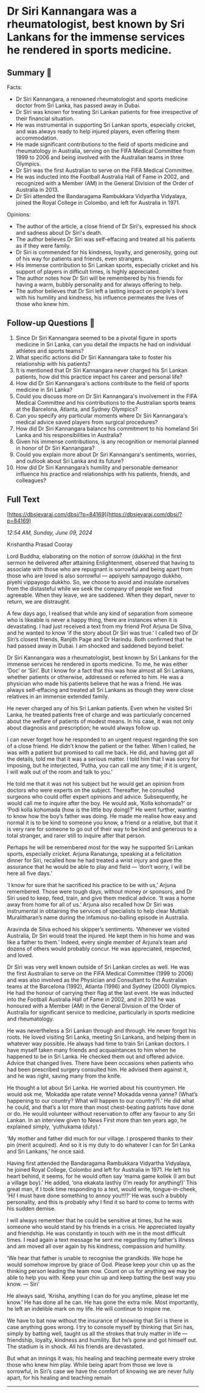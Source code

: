 # Dr Siri Kannangara was a rheumatologist, best known by Sri Lankans for the immense services he rendered in sports medicine.

## Summary 🤖

Facts:
- Dr Siri Kannangara, a renowned rheumatologist and sports medicine doctor from Sri Lanka, has passed away in Dubai.
- Dr Siri was known for treating Sri Lankan patients for free irrespective of their financial situation.
- He was instrumental in supporting Sri Lankan sports, especially cricket, and was always ready to help injured players, even offering them accommodation.
- He made significant contributions to the field of sports medicine and rheumatology in Australia, serving on the FIFA Medical Committee from 1999 to 2006 and being involved with the Australian teams in three Olympics.
- Dr Siri was the first Australian to serve on the FIFA Medical Committee.
- He was inducted into the Football Australia Hall of Fame in 2002, and recognized with a Member (AM) in the General Division of the Order of Australia in 2013.
- Dr Siri attended the Bandaragama Rambukkara Vidyartha Vidyalaya, joined the Royal College in Colombo, and left for Australia in 1971.

Opinions:
- The author of the article, a close friend of Dr Siri's, expressed his shock and sadness about Dr Siri's death.
- The author believes Dr Siri was self-effacing and treated all his patients as if they were family.
- Dr Siri is commended for his kindness, loyalty, and generosity, going out of his way for patients and friends, even strangers.
- His immense contribution to Sri Lankan sports, especially cricket and his support of players in difficult times, is highly appreciated.
- The author notes how Dr Siri will be remembered by his friends for having a warm, bubbly personality and for always offering to help.
- The author believes that Dr Siri left a lasting impact on people's lives with his humility and kindness, his influence permeates the lives of those who knew him.

## Follow-up Questions 🤖

1. Since Dr Siri Kannangara seemed to be a pivotal figure in sports medicine in Sri Lanka, can you detail the impacts he had on individual athletes and sports teams? 
2. What specific actions did Dr Siri Kannangara take to foster his relationship with his patients? 
3. It is mentioned that Dr Siri Kannangara never charged his Sri Lankan patients, how did this practice impact his career and personal life? 
4. How did Dr Siri Kannangara's actions contribute to the field of sports medicine in Sri Lanka? 
5. Could you discuss more on Dr Siri Kannangara's involvement in the FIFA Medical Committee and his contributions to the Australian sports teams at the Barcelona, Atlanta, and Sydney Olympics? 
6. Can you specify any particular moments where Dr Siri Kannangara's medical advice saved players from surgical procedures? 
7. How did Dr Siri Kannangara balance his commitment to his homeland Sri Lanka and his responsibilities in Australia? 
8. Given his immense contributions, is any recognition or memorial planned in honor of Dr Siri Kannangara? 
9. Could you explain more about Dr Siri Kannangara's sentiments, worries, and outlook about Sri Lanka and its future?
10. How did Dr Siri Kannangara’s humility and personable demeanor influence his practice and relationships with his patients, friends, and colleagues?

## Full Text

[https://dbsjeyaraj.com/dbsj/?p=84169](https://dbsjeyaraj.com/dbsj/?p=84169)

*12:54 AM, Sunday, June 09, 2024*

Krishantha Prasad Cooray

Lord Buddha, elaborating on the notion of sorrow (dukkha) in the first sermon he delivered after attaining Enlightenment, observed that having to associate with those who are repugnant is sorrowful and being apart from those who are loved is also sorrowful — appiyehi sampayogo dukkho, piyehi vippayogo dukkho. So, we choose to avoid and insulate ourselves from the distasteful while we seek the company of people we find agreeable. When they leave, we are saddened. When they depart, never to return, we are distraught.

A few days ago, I realised that while any kind of separation from someone who is likeable is never a happy thing, there are instances when it is devastating. I had just received a text from my friend Prof Arjuna De Silva, and he wanted to know ‘if the story about Dr Siri was true.’ I called two of Dr Siri’s closest friends, Ranjith Page and Dr Harindu. Both confirmed that he had passed away in Dubai. I am shocked and saddened beyond belief.

Dr Siri Kannangara was a rheumatologist, best known by Sri Lankans for the immense services he rendered in sports medicine. To me, he was either ‘Doc’ or ‘Siri’. But I know for a fact that this was how almost all Sri Lankans, whether patients or otherwise, addressed or referred to him. He was a physician who made his patients believe that he was a friend. He was always self-effacing and treated all Sri Lankans as though they were close relatives in an immense extended family.

He never charged any of his Sri Lankan patients. Even when he visited Sri Lanka, he treated patients free of charge and was particularly concerned about the welfare of patients of modest means. In his case, it was not only about diagnosis and prescription; he would always follow up.

I can never forget how he responded to an urgent request regarding the son of a close friend. He didn’t know the patient or the father. When I called, he was with a patient but promised to call me back. He did, and having got all the details, told me that it was a serious matter. I told him that I was sorry for imposing, but he interjected, ‘Putha, you can call me any time; if it is urgent, I will walk out of the room and talk to you.’

He told me that it was not his subject but he would get an opinion from doctors who were experts on the subject. Thereafter, he consulted surgeons who could offer expert opinions and advice. Subsequently, he would call me to inquire after the boy. He would ask, ‘Kolla kohomada?’ or ‘Podi kolla kohomada (how is the little boy doing)?’ He went further, wanting to know how the boy’s father was doing. He made me realise how easy and normal it is to be kind to someone you know, a friend or a relative, but that it is very rare for someone to go out of their way to be kind and generous to a total stranger, and rarer still to inquire after that person.

Perhaps he will be remembered most for the way he supported Sri Lankan sports, especially cricket. Arjuna Ranatunga, speaking at a felicitation dinner for Siri, recalled how he had treated a wrist injury and gave the assurance that he would be able to play and field — ‘don’t worry, I will be here all five days.’

‘I know for sure that he sacrificed his practice to be with us,’ Arjuna remembered. Those were tough days, without money or sponsors, and Dr Siri used to keep, feed, train, and give them medical advice. ‘It was a home away from home for all of us.’ Arjuna also recalled how Dr Siri was instrumental in obtaining the services of specialists to help clear Muttiah Muralitharan’s name during the infamous no-balling episode in Australia.

Aravinda de Silva echoed his skipper’s sentiments. ‘Whenever we visited Australia, Dr Siri would treat the injured. He kept them in his home and was like a father to them.’ Indeed, every single member of Arjuna’s team and dozens of others would probably concur. He was appreciated, respected, and loved.

Dr Siri was very well known outside of Sri Lankan circles as well. He was the first Australian to serve on the FIFA Medical Committee (1999 to 2006) and was also involved as the Physician and Consultant to the Australian teams at the Barcelona (1992), Atlanta (1996) and Sydney (2000) Olympics. He had the honour of carrying their flag at the last event. He was inducted into the Football Australia Hall of Fame in 2002, and in 2013 he was honoured with a Member (AM) in the General Division of the Order of Australia for significant service to medicine, particularly in sports medicine and rheumatology.

He was nevertheless a Sri Lankan through and through. He never forgot his roots. He loved visiting Sri Lanka, meeting Sri Lankans, and helping them in whatever way possible. He always had time to train Sri Lankan doctors. I have myself taken many friends and acquaintances to him when he happened to be in Sri Lanka. He checked them out and offered advice. Advice that changed lives. There have been occasions when patients who had been prescribed surgery consulted him. He advised them against it, and he was right, saving many from the knife.

He thought a lot about Sri Lanka. He worried about his countrymen. He would ask me, ‘Mokadda ape ratate venne? Mokadda venna yanne? (What’s happening to our country? What will happen to our country?).’ He did what he could, and that’s a lot more than most chest-beating patriots have done or do. He would volunteer without reservation to offer any favour to any Sri Lankan. In an interview given to News First more than ten years ago, he explained simply, ‘yuthukama (duty).’

‘My mother and father did much for our village. I prospered thanks to their pin (merit acquired). And so it is my duty to do whatever I can for Sri Lanka and Sri Lankans,’ he once said.

Having first attended the Bandaragama Rambukkara Vidyartha Vidyalaya, he joined Royal College, Colombo and left for Australia in 1971. He left his heart behind, it seems, for he would often say ‘mama game kollek (I am but a village boy).’ He added, ‘ona ekakata lasthiy (I’m ready for anything!)’ This great man, if I took time responding to a text, would write, tongue-in-cheek, ‘Hi! I must have done something to annoy you!!!?’ He was such a bubbly personality, and this is probably why I find it so hard to come to terms with his sudden demise.

I will always remember that he could be sensitive at times, but he was someone who would stand by his friends in a crisis. He appreciated loyalty and friendship. He was constantly in touch with me in the most difficult times. I read again a text message he sent me regarding my father’s illness and am moved all over again by his kindness, compassion and humility.

‘We hear that father is unable to recognise the grandkids. We hope he would somehow improve by grace of God. Please keep your chin up as the thinking person leading the team now. Count on us for anything we may be able to help you with. Keep your chin up and keep batting the best way you know. — Siri’

He always said, ‘Krisha, anything I can do for you anytime, please let me know.’ He has done all he can. He has gone the extra mile. Most importantly, he left an indelible mark on my life. He will continue to inspire me.

We have to bat now without the insurance of knowing that Siri is there in case anything goes wrong. I try to console myself by thinking that Siri has, simply by batting well, taught us all the strokes that truly matter in life — friendship, loyalty, kindness and humility. But he’s gone and got himself out. The stadium is in shock. All his friends are devastated.

But what an innings it was; his healing and teaching permeate every stroke those who knew him play. While being apart from those we love is sorrowful, in Siri’s case we have the comfort of knowing we are never fully apart, for his healing and teaching remain

*****************************************************************

